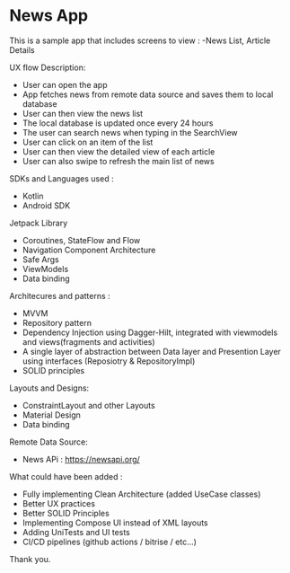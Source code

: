 # News App

This is a sample app that includes screens to view : -News List, Article Details

UX flow Description:
  - User can open the app
  - App fetches news from remote data source and saves them to local database 
  - User can then view the news list
  - The local database is updated once every 24 hours
  - The user can search news when typing in the SearchView
  - User can click on an item of the list
  - User can then view the detailed view of each article
  - User can also swipe to refresh the main list of news


SDKs and Languages used :
- Kotlin
- Android SDK

Jetpack Library
- Coroutines, StateFlow and Flow
- Navigation Component Architecture
- Safe Args
- ViewModels
- Data binding

Architecures and patterns :
- MVVM
- Repository pattern
- Dependency Injection using Dagger-Hilt, integrated with viewmodels and views(fragments and activities)
- A  single layer of abstraction between Data layer and Presention Layer using interfaces (Reposiotry & RepositoryImpl)
- SOLID principles

Layouts and Designs:
- ConstraintLayout and other Layouts
- Material Design
- Data binding

Remote Data Source:
- News APi : https://newsapi.org/

What could have been added :
- Fully implementing Clean Architecture (added UseCase classes)
- Better UX practices
- Better SOLID Principles
- Implementing Compose UI instead of XML layouts
- Adding UniTests and UI tests
- CI/CD pipelines (github actions / bitrise / etc...)

Thank you.
